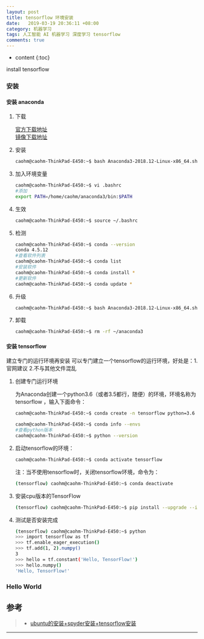 ```yaml
---
layout: post
title: tensorflow 环境安装
date:   2019-03-19 20:36:11 +08:00
category: 机器学习
tags: 人工智能 AI 机器学习 深度学习 tensorflow
comments: true
---
```


* content
{:toc}

install tensorflow




















### 安装

#### 安装 anaconda 

1. 下载 

    [官方下载地址](https://www.anaconda.com/distribution/)<br/>
    [镜像下载地址](https://repo.continuum.io/archive/index.html)
2. 安装 
    ``` bash
    caohm@caohm-ThinkPad-E450:~$ bash Anaconda3-2018.12-Linux-x86_64.sh
    ```
3. 加入环境变量
    ```bash
    caohm@caohm-ThinkPad-E450:~$ vi .bashrc
    #添加
    export PATH=/home/caohm/anaconda3/bin:$PATH
    ```
4. 生效
    ```bash
    caohm@caohm-ThinkPad-E450:~$ source ~/.bashrc
    ```
5. 检测
    ```bash
    caohm@caohm-ThinkPad-E450:~$ conda --version
    conda 4.5.12
    #查看软件列表
    caohm@caohm-ThinkPad-E450:~$ conda list
    #安装软件
    caohm@caohm-ThinkPad-E450:~$ conda install * 
    #更新软件
    caohm@caohm-ThinkPad-E450:~$ conda update * 
    ```
3. 升级 
    ```bash
    caohm@caohm-ThinkPad-E450:~$ bash Anaconda3-2018.12-Linux-x86_64.sh -u
    ```
4. 卸载
    ```bash
    caohm@caohm-ThinkPad-E450:~$ rm -rf ~/anaconda3
    ```

#### 安装 tensorflow 

建立专门的运行环境再安装
可以专门建立一个tensorflow的运行环境，好处是：1.官网建议 2.不与其他文件混乱


1. 创建专门运行环境

    为Anaconda创建一个python3.6（或者3.5都行，随便）的环境，环境名称为tensorflow ，输入下面命令：
    ```bash
    caohm@caohm-ThinkPad-E450:~$ conda create -n tensorflow python=3.6 

    caohm@caohm-ThinkPad-E450:~$ conda info --envs
    #查看python版本
    caohm@caohm-ThinkPad-E450:~$ python --version
    ```
    
2. 启动tensorflow的环境：
    
    ```bash
    caohm@caohm-ThinkPad-E450:~$ conda activate tensorflow
    ```
    注：当不使用tensorflow时，关闭tensorflow环境，命令为：
    ```bash
    (tensorflow) caohm@caohm-ThinkPad-E450:~$ conda deactivate
    ```

3. 安装cpu版本的TensorFlow
    ```bash
    (tensorflow) caohm@caohm-ThinkPad-E450:~$ pip install --upgrade --ignore-installed tensorflow 
    ```
4. 测试是否安装完成

    ```bash
    (tensorflow) caohm@caohm-ThinkPad-E450:~$ python
    >>> import tensorflow as tf
    >>> tf.enable_eager_execution()
    >>> tf.add(1, 2).numpy()
    3
    >>> hello = tf.constant('Hello, TensorFlow!')
    >>> hello.numpy()
    'Hello, TensorFlow!'
    ```
### Hello World








## 参考

>* [ubuntu的安装+spyder安装+tensorflow安装](https://blog.csdn.net/xiao_xian_/article/details/82592580)

----

